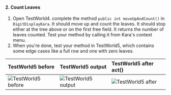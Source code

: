 #### 2. Count Leaves

1. Open TestWorld4. complete the method `public int moveUpAndCount()` in `DigitDisplayKara`.
   It should move up and count the leaves. It should stop either at the tree above or on the first free field. It returns the number of leaves counted.
   Test your method by calling it from Kara's context menu. 
2. When you're done, test your method in TestWorld5, which contains some edge cases like a full row and one with zero leaves.

| TestWorld5 before| TestWorld5 output                           | TestWorld5 after act()                      |
|:--|:----------------------------------------------|:--------------------------------------------|
|  ![TestWorld5 before](/karaclock/02_count_leaves/testworld5-before.jpg) | ![TestWorld5 output](/karaclock/02_count_leaves/testworld5-output.jpg) | ![TestWorld5 after](/karaclock/02_count_leaves/testworld5-after.jpg) |
